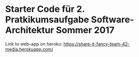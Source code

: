 # Starter Code für 2. Pratkikumsaufgabe Software-Architektur Sommer 2017 

Link to web-app on heroku: 
https://share-it-fancy-team-42-media.herokuapp.com/
